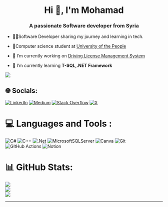 <h1 align="center">Hi 👋, I'm Mohamad</h1>
<h3 align="center">A passionate Software developer from Syria</h3>

- 👨‍💻Software Developer sharing my journey and learning in tech.
- 🏢Computer science student at [University of the People](https://www.uopeople.edu/)
- 🔭 I’m currently working on [Driving License Management System](https://github.com/Mohammad-Shamat/Driving_License_Managment)

- 🌱 I’m currently learning **T-SQL,.NET Framework**

  
[![](https://visitcount.itsvg.in/api?id=Mohammad-Shamat&icon=5&color=1)](https://visitcount.itsvg.in)

## 🌐 Socials:
[![LinkedIn](https://img.shields.io/badge/LinkedIn-%230077B5.svg?logo=linkedin&logoColor=white)](https://linkedin.com/in/mohammad-shamat-967049267) [![Medium](https://img.shields.io/badge/Medium-12100E?logo=medium&logoColor=white)](https://medium.com/@@mohammedshamat.dev) [![Stack Overflow](https://img.shields.io/badge/-Stackoverflow-FE7A16?logo=stack-overflow&logoColor=white)](https://stackoverflow.com/users/20747295) [![X](https://img.shields.io/badge/X-black.svg?logo=X&logoColor=white)](https://x.com/@MohammedShamat) 

# 💻 Languages and Tools :
![C#](https://img.shields.io/badge/c%23-%23239120.svg?style=flat&logo=csharp&logoColor=white) ![C++](https://img.shields.io/badge/c++-%2300599C.svg?style=flat&logo=c%2B%2B&logoColor=white) ![.Net](https://img.shields.io/badge/.NET-5C2D91?style=flat&logo=.net&logoColor=white) ![MicrosoftSQLServer](https://img.shields.io/badge/Microsoft%20SQL%20Server-CC2927?style=flat&logo=microsoft%20sql%20server&logoColor=white) ![Canva](https://img.shields.io/badge/Canva-%2300C4CC.svg?style=flat&logo=Canva&logoColor=white) ![Git](https://img.shields.io/badge/git-%23F05033.svg?style=flat&logo=git&logoColor=white) ![GitHub Actions](https://img.shields.io/badge/github%20actions-%232671E5.svg?style=flat&logo=githubactions&logoColor=white) ![Notion](https://img.shields.io/badge/Notion-%23000000.svg?style=flat&logo=notion&logoColor=white)
# 📊 GitHub Stats:
![](https://github-readme-stats.vercel.app/api?username=Mohammad-Shamat&theme=dark&hide_border=false&include_all_commits=false&count_private=false)<br/>
![](https://github-readme-streak-stats.herokuapp.com/?user=Mohammad-Shamat&theme=dark&hide_border=false)<br/>
![](https://github-readme-stats.vercel.app/api/top-langs/?username=Mohammad-Shamat&theme=dark&hide_border=false&include_all_commits=false&count_private=false&layout=compact)



---



<!-- Proudly created with GPRM ( https://gprm.itsvg.in ) -->
